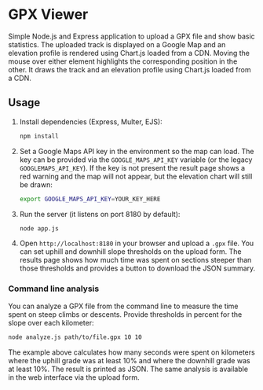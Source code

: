 # GPX Viewer

Simple Node.js and Express application to upload a GPX file and show basic statistics.
The uploaded track is displayed on a Google Map and an elevation profile is rendered using Chart.js loaded from a CDN. Moving the mouse over either element highlights the corresponding position in the other.
It draws the track and an elevation profile using Chart.js loaded from a CDN.

## Usage

1. Install dependencies (Express, Multer, EJS):
   ```bash
   npm install
   ```
2. Set a Google Maps API key in the environment so the map can load. The key can be provided via the `GOOGLE_MAPS_API_KEY` variable (or the legacy `GOOGLEMAPS_API_KEY`). If the key is not present the result page shows a red warning and the map will not appear, but the elevation chart will still be drawn:
   ```bash
   export GOOGLE_MAPS_API_KEY=YOUR_KEY_HERE
   ```
3. Run the server (it listens on port 8180 by default):
   ```bash
   node app.js
   ```
4. Open `http://localhost:8180` in your browser and upload a `.gpx` file. You can
   set uphill and downhill slope thresholds on the upload form. The results page
   shows how much time was spent on sections steeper than those thresholds and
   provides a button to download the JSON summary.

### Command line analysis

You can analyze a GPX file from the command line to measure the time spent on
steep climbs or descents. Provide thresholds in percent for the slope over each
kilometer:

```bash
node analyze.js path/to/file.gpx 10 10
```

The example above calculates how many seconds were spent on kilometers where the
uphill grade was at least 10% and where the downhill grade was at least 10%.
The result is printed as JSON. The same analysis is available in the web
interface via the upload form.

